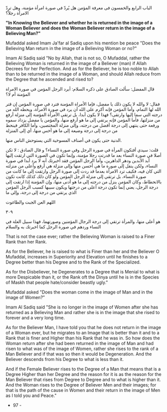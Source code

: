 الباب الرابع والخمسون فى معرفة المؤمن هل يُردّ في صورة امرأة مؤمنة، وهل تردّ الامرأة رجلاً؟ 

**"In Knowing the Believer and whether he is returned in the image of a Woman Believer** **and does the Woman Believer return in the image of a Believing Man?"**

Mufaddal asked Imam Ja'far al Sadiq upon his mention be peace "Does the Believing Man return in the image of a Believing Woman or no?"

Imam Al Sadiq said "No by Allah, that is not so, O Mufaddal, rather the Believing Woman is returned in the image of a Believer (man) if Allah Decrees for her Perfection. And as for the Believer, he is too noble to Allah than to be returned in the image of a Woman, and should Allah reduce from the Degree that he ascended and rised to?

قال المفضل: سألت الصادق على ذكره السلام: أبرد الرجل المؤمن في صورة الامراة المؤمنة أم لا؟ 

فقال: لا والله لا يكون ذلك يا مفضل، فإما الأمراة المؤمنة فترد في صورة المؤمن إن قتر الله لها التمام، وأما المؤمن فإنه أكرم على الله أن يرد في صورة الامرأة، ويحطه الله من درجته التي سما إليها وارتقى؟ فهذا لا يكون أبدا، بل ترتقي الأمرأة المؤمنة إلى منزلة أرفع من منزلتها، فأما المؤمن فإنه يرتقي إلى ما هو أرفع منها، والمؤمن يا مفضل یزداد سموه ورفعة حتى ينتهي إلى درجة أفضل من درجته، وإلى منزلة المختصين، وأما الكافر فينحط من درجة إلى درجة وضيعة إلى ما هو أخس منها، أي إلى المنزلة 

الدنية حتى يكون في أصناف المسوخية التي يستوحش الناس منها. 

قلت: سيدي أفتكون المرأة في صورة الرجل وفي صورة النساء؟ و قال الصادق : لا تكن أصلا في صورة النساء بعد ما قدرتت رجلا مؤمنة، وإنما تكون في الصورة التي ارتقت إليها أبد الآبدين ودهر الداهرين، وأما الرجل المؤمن فقد أخبرتك أنه لا يرد أبدا في صورة النساء، ولكن ينقل إلى صورة ما هي أحسن منها وإلى منزلة هي أرفع وأعلى من منزلته التي كان فيه، فكيف ترد الامرأة بعدما قد ردت إلى صورة الرجل وارتقت إلى ما كانت من صورة النساء، بل ترتقي إلى منزلة الرجل المؤمن ولو كان ذلك كذلك كانت تكون بالانحطاط، وكان المؤمن ينزل من درجته إلى ما هو أدنى منها، وإن المؤمنة إذا ارتقت إلى درجة الرجل، يعني إنما تكون درجة أعلى من درجتها ويكون سببها كسبب الرجل المؤمن الذي يرتقي من درجة إلى درجة، وإلى ما 

اللهم العن الجبت والطاغوت 

٣٠٩ 

هو أعلى منها، والمرأة ترتقي إلى درجة الرجال المؤمنين وصورتهما، فهذا سبيل العلة في النساء وردهم في صورة الرجل كما اخبرتك به والسلام

That is not the case ever; rather the Believing Woman is raised to a Finer Rank than her Rank.

As for the Believer, he is raised to what is Finer than her and the Believer O Mufaddal, increases in Superiority and Elevation until he finishes to a Degree better than his Degree and to the Rank of the Specialized.

As for the Disbeliever, he Degenerates to a Degree that is Menial to what is more Despicable than it, or the Rank oft the Dinya until he is in the Species of Maskh that people hate/consider beastly ugly."

Mufaddal asked "Does the woman come in the image of Man and in the image of Women?”

Imam Al Sadiq said "She is no longer in the image of Women after she has returned as a Believing Man and rather she is in the image that she rised to forever and a very long time.

As for the Believer Man, I have told you that he does not return in the image of a Woman ever, but he migrates to an Image that is better than it and to a Rank that is finer and Higher than his Rank that he was in. So how does the Woman return after she had been returned in the image of Man and had risen to what was of the image of Women, rather she rises to the rank of a Man Believer and if that was so then it would be Degeneration. And the Believer descends from his Degree to what is less than it.

And if the Female Believer rises to the Degree of a Man that means that is a Degree Higher than her Degree and the reason for it is as the reason for the Man Believer that rises from Degree to Degree and to what is higher than it. And the Woman rises to the Degree of Believer Men and their images; for that is the path of the cause in Women and their return in the image of Men as I told you and Peace."

- 97 -
